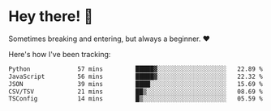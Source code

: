 # Hey there! 👋
Sometimes breaking and entering, but always a beginner. ❤️

Here's how I've been tracking:
<!--START_SECTION:waka-->

```txt
Python             57 mins         █████▓░░░░░░░░░░░░░░░░░░░   22.89 %
JavaScript         56 mins         █████▓░░░░░░░░░░░░░░░░░░░   22.32 %
JSON               39 mins         ████░░░░░░░░░░░░░░░░░░░░░   15.69 %
CSV/TSV            21 mins         ██▒░░░░░░░░░░░░░░░░░░░░░░   08.69 %
TSConfig           14 mins         █▒░░░░░░░░░░░░░░░░░░░░░░░   05.59 %
```

<!--END_SECTION:waka-->
